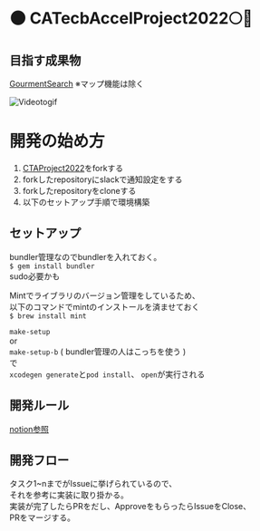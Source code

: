# 🌑 CATecbAccelProject2022🌕🐇
## 目指す成果物
[GourmentSearch](https://github.com/sosuiiii/GourmentSearch)
※マップ機能は除く  

![Videotogif](https://user-images.githubusercontent.com/41160560/111022384-ca692480-8415-11eb-82ab-6dc65c13a768.gif)

# 開発の始め方
1. [CTAProject2022](https://github.com/sosuiiii/CTAProject2022)をforkする
2. forkしたrepositoryにslackで通知設定をする
3. forkしたrepositoryをcloneする
4. 以下のセットアップ手順で環境構築

## セットアップ
bundler管理なのでbundlerを入れておく。  
`$ gem install bundler`  
sudo必要かも  

Mintでライブラリのバージョン管理をしているため、  
以下のコマンドでmintのインストールを済ませておく  
`$ brew install mint`  

`make-setup`  
or  
`make-setup-b` ( bundler管理の人はこっちを使う )  
で  
`xcodegen generate`と`pod install`、 `open`が実行される  
## 開発ルール
[notion参照](https://www.notion.so/Accel-ecec9a6125734c7aa2705515df463474)
## 開発フロー
タスク1~nまでがIssueに挙げられているので、  
それを参考に実装に取り掛かる。  
実装が完了したらPRをだし、ApproveをもらったらIssueをClose、  
PRをマージする。  
